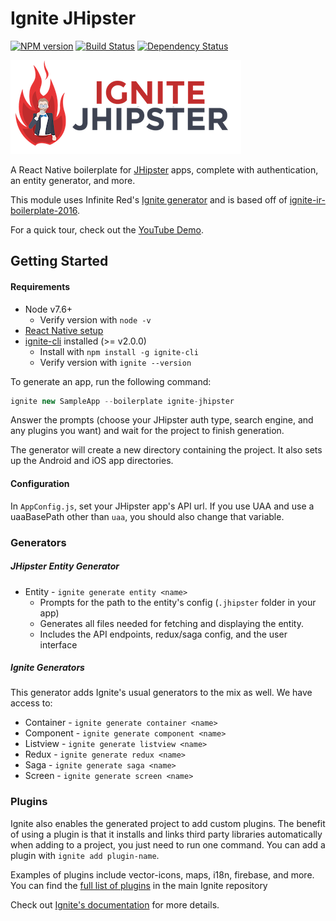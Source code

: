 # Ignite JHipster
[![NPM version][npm-image]][npm-url] [![Build Status][semaphore-image]][semaphore-url] [![Dependency Status][daviddm-image]][daviddm-url]

[![Logo](https://raw.githubusercontent.com/ruddell/ruddell.github.io/master/images/ignite-jhipster/logo-150h.png)](https://github.com/ruddell/ignite-jhipster)

A React Native boilerplate for [JHipster](http://www.jhipster.tech) apps, complete with authentication, an entity generator, and more.

This module uses Infinite Red's [Ignite generator](https://github.com/infinitered/ignite) and is based off of [ignite-ir-boilerplate-2016](https://github.com/infinitered/ignite-ir-boilerplate-2016).  

For a quick tour, check out the [YouTube Demo](https://youtu.be/o46CwsJlL-I).

## Getting Started
#### Requirements
 - Node v7.6+
    - Verify version with `node -v`
 - [React Native setup](https://facebook.github.io/react-native/docs/getting-started.html#content)
 - [ignite-cli](https://github.com/infinitered/ignite) installed (>= v2.0.0)
    - Install with `npm install -g ignite-cli`
    - Verify version with `ignite --version`

To generate an app, run the following command:
```js
ignite new SampleApp --boilerplate ignite-jhipster
```

Answer the prompts (choose your JHipster auth type, search engine, and any plugins you want) and wait for the project to finish generation.  

The generator will create a new directory containing the project.  It also sets up the Android and iOS app directories.

#### Configuration

In `AppConfig.js`, set your JHipster app's API url.  If you use UAA and use a uaaBasePath other than `uaa`, you should also change that variable.

### Generators

##### JHipster Entity Generator
 - Entity - `ignite generate entity <name>`
    - Prompts for the path to the entity's config (`.jhipster` folder in your app)
    - Generates all files needed for fetching and displaying the entity.
    - Includes the API endpoints, redux/saga config, and the user interface
 
##### Ignite Generators
This generator adds Ignite's usual generators to the mix as well.  We have access to:
 - Container - `ignite generate container <name>`
 - Component - `ignite generate component <name>`
 - Listview - `ignite generate listview <name>`
 - Redux - `ignite generate redux <name>`
 - Saga - `ignite generate saga <name>`
 - Screen - `ignite generate screen <name>`
 
### Plugins

Ignite also enables the generated project to add custom plugins.  The benefit of using a plugin is that it installs and links 
third party libraries automatically when adding to a project, you just need to run one command.  You can add a plugin with 
`ignite add plugin-name`.  

Examples of plugins include vector-icons, maps, i18n, firebase, and more.  You can find the [full list
of plugins](https://github.com/infinitered/ignite/blob/master/PLUGINS.md) in the main Ignite repository

Check out [Ignite's documentation](https://github.com/infinitered/ignite/tree/master/docs) for more details. 
 
[npm-image]: https://img.shields.io/npm/v/ignite-jhipster.svg
[npm-url]: https://npmjs.org/package/ignite-jhipster
[semaphore-image]: https://semaphoreci.com/api/v1/ruddell/ignite-jhipster/branches/master/shields_badge.svg
[semaphore-url]: https://semaphoreci.com/ruddell/ignite-jhipster
[daviddm-image]: https://david-dm.org/ruddell/ignite-jhipster.svg?theme=shields.io
[daviddm-url]: https://david-dm.org/ruddell/ignite-jhipster
